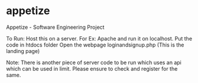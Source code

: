 # appetize
Appetize - Software Engineering Project

To Run:
Host this on a server.
For Ex: Apache and run it on localhost.
Put the code in htdocs folder
Open the webpage loginandsignup.php (This is the landing page)

Note:
There is another piece of server code to be run which uses an api which can be used in limit.
Please ensure to check and register for the same.
